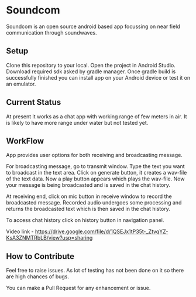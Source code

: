 # Soundcom
Soundcom is an open source android based app focussing on near field communication through soundwaves.

## Setup
Clone this repository to your local. Open the project in Android Studio. Download required sdk asked by gradle manager. Once gradle build is successfully finished you can install app on your Android device or test it on an emulator.

## Current Status
At present it works as a chat app with working range of few meters in air. It is likely to have more range under water but not tested yet.

## WorkFlow
App provides user options for both receiving and broadcasting message.

For broadcasting message, go to transmit window. Type the text you want to broadcast in the text area. Click on generate button, it creates a wav-file of the text data. Now a play button appears which plays the wav-file. Now your message is being broadcasted and is saved in the chat history.

At receiving end, click on mic button in receive window to record the broadcasted message. Recorded audio undergoes some processing and returns the broadcasted text which is then saved in the chat history.

To access chat history click on history button in navigation panel.

Video link - https://drive.google.com/file/d/1QSEJx1tP35t-_ZtvqYZ-KsA3ZNMTRbLB/view?usp=sharing

## How to Contribute
Feel free to raise issues. As lot of testing has not been done on it so there are high chances of bugs.

You can make a Pull Request for any enhancement or issue.
